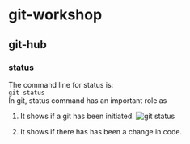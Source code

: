 # git-workshop
## git-hub
### status
The command line for status is: <br/>
`git status` <br/>
In git, status command has an important role as 
1. It shows if a git has been initiated.
![git status](""E:\sagar\joker.png"")



2. It shows if there has has been a change in code.
